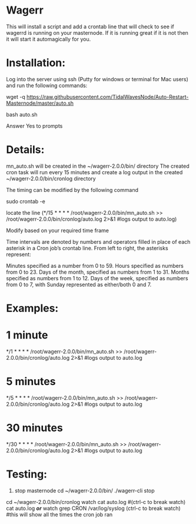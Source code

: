 # Wagerr

This will install a script and add a crontab line that will check to see if wagerrd is running on your masternode. If it is running great if it is not then it will start it automagically for you.  

# Installation:
Log into the server using ssh (Putty for windows or terminal for Mac users) and run the following commands:

wget -q https://raw.githubusercontent.com/TidalWavesNode/Auto-Restart-Masternode/master/auto.sh

bash auto.sh

Answer Yes to prompts

# Details:
mn_auto.sh will be created in the ~/wagerr-2.0.0/bin/ directory
The created cron task will run every 15 minutes and create a log output in the created ~/wagerr-2.0.0/bin/cronlog directory

The timing can be modified by the following command

sudo crontab -e

locate the line (*/15 * * * * /root/wagerr-2.0.0/bin/mn_auto.sh >> /root/wagerr-2.0.0/bin/cronlog/auto.log 2>&1 #logs output to auto.log)

Modify based on your required time frame 

Time intervals are denoted by numbers and operators filled in place of each asterisk in a Cron job’s crontab line. From left to right, the asterisks represent:

Minutes specified as a number from 0 to 59.
Hours specified as numbers from 0 to 23.
Days of the month, specified as numbers from 1 to 31.
Months specified as numbers from 1 to 12.
Days of the week, specified as numbers from 0 to 7, with Sunday represented as either/both 0 and 7.

# Examples:
# 1 minute 
*/1 * * * * /root/wagerr-2.0.0/bin/mn_auto.sh >> /root/wagerr-2.0.0/bin/cronlog/auto.log 2>&1 #logs output to auto.log

# 5 minutes
*/5 * * * * /root/wagerr-2.0.0/bin/mn_auto.sh >> /root/wagerr-2.0.0/bin/cronlog/auto.log 2>&1 #logs output to auto.log

# 30 minutes
*/30 * * * * /root/wagerr-2.0.0/bin/mn_auto.sh >> /root/wagerr-2.0.0/bin/cronlog/auto.log 2>&1 #logs output to auto.log

# Testing:
1. stop masternode
cd ~/wagerr-2.0.0/bin/
./wagerr-cli stop

cd ~/wagerr-2.0.0/bin/cronlog 
watch cat auto.log #(ctrl-c to break watch)
cat auto.log
***or***
watch grep CRON /var/log/syslog (ctrl-c to break watch) #this will show all the times the cron job ran
